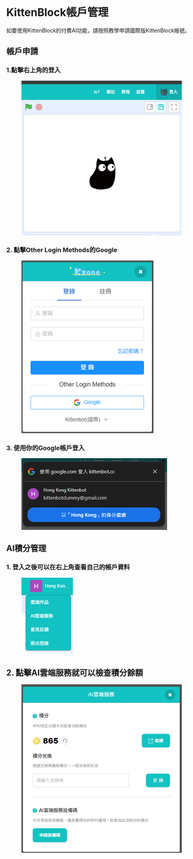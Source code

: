 # KittenBlock帳戶管理

如要使用KittenBlock的付費AI功能，請按照教學申請國際版KittenBlock帳號。

## 帳戶申請

### 1.點擊右上角的登入

<figure><img src="../../../../.gitbook/assets/image (3) (1) (1) (1) (1) (1).png" alt=""><figcaption></figcaption></figure>

### 2. 點擊Other Login Methods的Google

<figure><img src="../../../../.gitbook/assets/image (1) (1) (1) (1) (1) (1) (1) (1) (1) (1) (1) (1).png" alt=""><figcaption></figcaption></figure>

### 3. 使用你的Google帳戶登入

<figure><img src="../../../../.gitbook/assets/image (2) (1) (1) (1) (1) (1) (1).png" alt=""><figcaption></figcaption></figure>

## AI積分管理

### 1. 登入之後可以在右上角查看自己的帳戶資料

<figure><img src="../../../../.gitbook/assets/image (3) (1) (1) (1) (1) (1) (1).png" alt=""><figcaption></figcaption></figure>

## 2. 點擊AI雲端服務就可以檢查積分餘額

<figure><img src="../../../../.gitbook/assets/image (4) (1) (1) (1) (1).png" alt=""><figcaption></figcaption></figure>
